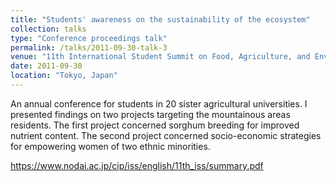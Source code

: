 ```yaml
---
title: "Students' awareness on the sustainability of the ecosystem"
collection: talks
type: "Conference proceedings talk"
permalink: /talks/2011-09-30-talk-3
venue: "11th International Student Summit on Food, Agriculture, and Environment in the New Century"
date: 2011-09-30
location: "Tokyo, Japan"
---
```


An annual conference for students in 20 sister agricultural universities. I presented findings on two projects targeting the mountainous areas residents. The first project concerned sorghum breeding for improved nutrient content. The second project concerned socio-economic strategies for empowering women of two ethnic minorities.

<https://www.nodai.ac.jp/cip/iss/english/11th_iss/summary.pdf>
